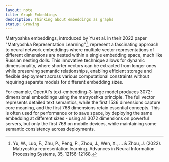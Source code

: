 ```yaml
---
layout: note
title: Graph Embeddings
description: Thinking about embeddings as graphs
status: Growing
---
```


Matryoshka embeddings, introduced by Yu et al. in their 2022 paper "Matryoshka Representation Learning"[^1], represent a
fascinating approach to neural network embeddings where multiple vector
representations of different dimensions are nested within a single embedding space, much like Russian nesting dolls.
This innovative technique allows for dynamic dimensionality, where shorter vectors can be extracted from longer ones
while preserving semantic relationships, enabling efficient storage and flexible deployment across various computational
constraints without requiring separate models for different embedding sizes.

For example, OpenAI's text-embedding-3-large model produces 3072-dimensional embeddings using the matryoshka principle.
The full vector represents detailed text semantics, while the first 1536 dimensions capture core meaning,
and the first 768 dimensions retain essential concepts.
This is often used for performance or to save space, by deploying the same embedding at different sizes -
using all 3072 dimensions on powerful servers, but only the first 768 on mobile devices, while maintaining some semantic
consistency across deployments.

[^1]: Yu, W., Luo, F., Zhu, P., Peng, P., Zhou, J., Wen, X., ... & Zhou, J. (2022). Matryoshka representation learning.
Advances in Neural Information Processing Systems, 35, 12156-12168.


